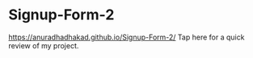 # Signup-Form-2

https://anuradhadhakad.github.io/Signup-Form-2/  Tap here for a quick review of my project.
